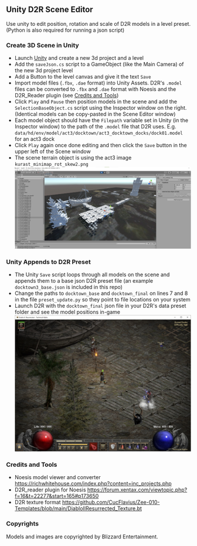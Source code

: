## Unity D2R Scene Editor
Use unity to edit position, rotation and scale of D2R models in a level preset. (Python is also required for running a json script)


### Create 3D Scene in Unity
- Launch [Unity](https://store.unity.com/download-nuo) and create a new 3d project and a level
- Add the `saveJson.cs` script to a GameObject (like the Main Camera) of the new 3d project level
- Add a Button to the level canvas and give it the text `Save`
- Import model files (`.fbx`, `.dae` format) into Unity Assets. D2R's `.model` files can be converted to `.fbx` and `.dae` format with Noesis and the D2R_Reader plugin (see [Credits and Tools](#credits-and-tools))
- Click `Play` and `Pause` then position models in the scene and add the `SelectionBaseObject.cs` script using the Inspector window on the right. (Identical models can be copy-pasted in the Scene Editor window)
- Each model object should have the `Filepath` variable set in Unity (in the Inspector window) to the path of the `.model` file that D2R uses. E.g. `data/hd/env/model/act3/docktown/act3_docktown_docks/dock01.model` for an act3 dock
- Click `Play` again once done editing and then click the `Save` button in the upper left of the Scene window
- The scene terrain object is using the act3 image `kurast_minimap_rot_skew2.png`
![Unity docktown scene](./images/act3town_unity_scene.jpg)


### Unity Appends to D2R Preset
- The Unity `Save` script loops through all models on the scene and appends them to a base json D2R preset file (an example `docktown3_base.json` is included in this repo)
- Change the paths to `docktown_base` and `docktown_final` on lines 7 and 8 in the file `preset_update.py` so they point to file locations on your system
- Launch D2R with the `docktown_final` json file in your D2R's data preset folder and see the model positions in-game
![Docktown in game](./images/act3town_preset_ingame.jpg)


### Credits and Tools
- Noesis model viewer and converter https://richwhitehouse.com/index.php?content=inc_projects.php
- D2R_reader plugin for Noesis https://forum.xentax.com/viewtopic.php?f=16&t=22277&start=165#p173650
- D2R texture format https://github.com/CucFlavius/Zee-010-Templates/blob/main/DiabloIIResurrected_Texture.bt


### Copyrights
Models and images are copyrighted by Blizzard Entertainment.
